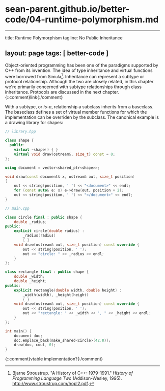 # sean-parent.github.io/better-code/04-runtime-polymorphism.md

---
title: Runtime Polymorphism
tagline: No Public Inheritance

layout: page
tags: [ better-code ]
---

Object-oriented programming has been one of the paradigms supported by C++ from its invention. The idea of type inheritance and virtual functions were borrowed from Simula[^cpp-history]. Inheritance can represent a subtype or protocol relationship. Although the two are closely related, in this chapter we're primarily concerned with subtype relationships through class inheritance. Protocols are discussed in the next chapter. {::comment}link{:/comment}

With a subtype, or _is-a_, relationship a subclass inherits from a baseclass. The baseclass defines a set of virtual member functions for which the implementation can be overriden by the subclass. The canonical example is a drawing library for shapes:

```cpp
// library.hpp

class shape {
  public:
    virtual ~shape() { }
    virtual void draw(ostream&, size_t) const = 0;
};

using document = vector<shared_ptr<shape>>;

void draw(const document& x, ostream& out, size_t position)
{
    out << string(position, ' ') << "<document>" << endl;
    for (const auto& e: x) e->draw(out, position + 2);
    out << string(position, ' ') << "</document>" << endl;
}

```

```cpp
// main.cpp

class circle final : public shape {
    double _radius;
public:
    explicit circle(double radius) :
        _radius(radius)
        { }
    void draw(ostream& out, size_t position) const override {
        out << string(position, ' ');
        out << "circle: " << _radius << endl;
    }
};

class rectangle final : public shape {
    double _width;
    double _height;
public:
    explicit rectangle(double width, double height) :
        _width(width), _height(height)
        { }
    void draw(ostream& out, size_t position) const override {
        out << string(position, ' ');
        out << "rectangle: " << _width << ", " << _height << endl;
    }
};

int main() {
    document doc;
    doc.emplace_back(make_shared<circle>(42.0));
    draw(doc, cout, 0);
}
```

  {::comment}vtable implementation?{:/comment}



[^cpp-history]:
    Bjarne Stroustrup. "A History of C++: 1979-1991." _History of Programming Language Two_ (Addison-Wesley, 1995). <http://www.stroustrup.com/hopl2.pdf>.

